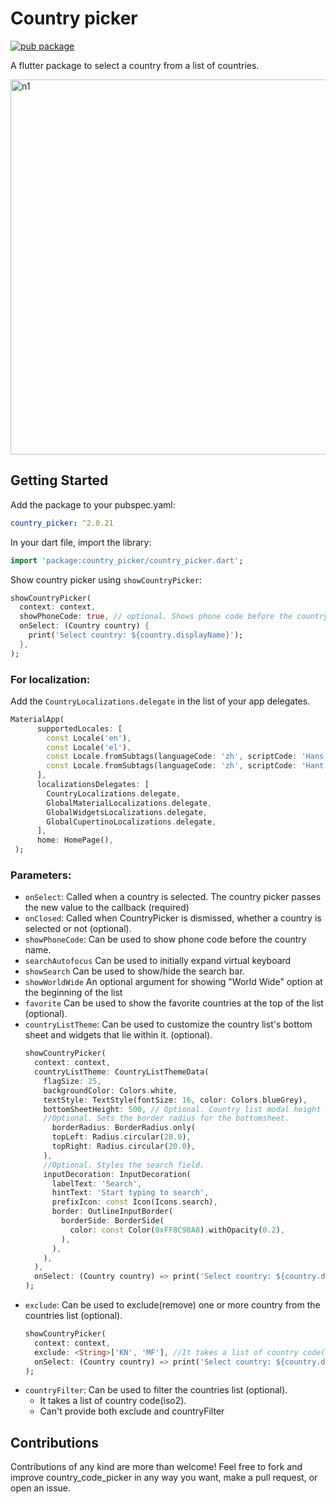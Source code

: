 # Country picker

[![pub package](https://img.shields.io/pub/v/country_picker.svg)](https://pub.dev/packages/country_picker)

A flutter package to select a country from a list of countries. 

<img height="600" alt="n1" src="https://raw.githubusercontent.com/Daniel-Ioannou/flutter_country_picker/master/assets/ReadMe%20Screenshot.png">

## Getting Started

 Add the package to your pubspec.yaml:

 ```yaml
 country_picker: ^2.0.21
 ```
 
 In your dart file, import the library:

 ```Dart
 import 'package:country_picker/country_picker.dart';
 ``` 
  Show country picker using `showCountryPicker`:
```Dart
showCountryPicker(
  context: context,
  showPhoneCode: true, // optional. Shows phone code before the country name.
  onSelect: (Country country) {
    print('Select country: ${country.displayName}');
  },
);
```

### For localization: 
Add the `CountryLocalizations.delegate` in the list of your app delegates.
```Dart
MaterialApp(
      supportedLocales: [
        const Locale('en'),
        const Locale('el'),
        const Locale.fromSubtags(languageCode: 'zh', scriptCode: 'Hans'), // Generic Simplified Chinese 'zh_Hans'
        const Locale.fromSubtags(languageCode: 'zh', scriptCode: 'Hant'), // Generic traditional Chinese 'zh_Hant'
      ],
      localizationsDelegates: [
        CountryLocalizations.delegate,
        GlobalMaterialLocalizations.delegate,
        GlobalWidgetsLocalizations.delegate,
        GlobalCupertinoLocalizations.delegate,
      ],
      home: HomePage(),
 );
```

### Parameters:
* `onSelect`: Called when a country is selected. The country picker passes the new value to the callback (required)
* `onClosed`: Called when CountryPicker is dismissed, whether a country is selected or not (optional).
* `showPhoneCode`: Can be used to show phone code before the country name.
* `searchAutofocus` Can be used to initially expand virtual keyboard
* `showSearch` Can be used to show/hide the search bar.
* `showWorldWide` An optional argument for showing "World Wide" option at the beginning of the list
* `favorite` Can be used to show the favorite countries at the top of the list (optional).
* `countryListTheme`: Can be used to customize the country list's bottom sheet and widgets that lie within it. (optional). 
  ```Dart
  showCountryPicker(
    context: context,
    countryListTheme: CountryListThemeData(
      flagSize: 25,
      backgroundColor: Colors.white,
      textStyle: TextStyle(fontSize: 16, color: Colors.blueGrey),
      bottomSheetHeight: 500, // Optional. Country list modal height
      //Optional. Sets the border radius for the bottomsheet.
        borderRadius: BorderRadius.only(
        topLeft: Radius.circular(20.0),
        topRight: Radius.circular(20.0),
      ),
      //Optional. Styles the search field.
      inputDecoration: InputDecoration(
        labelText: 'Search',
        hintText: 'Start typing to search',
        prefixIcon: const Icon(Icons.search),
        border: OutlineInputBorder(
          borderSide: BorderSide(
            color: const Color(0xFF8C98A8).withOpacity(0.2),
          ),
        ),
      ),
    ),
    onSelect: (Country country) => print('Select country: ${country.displayName}'),
  );
  ```
* `exclude`: Can be used to exclude(remove) one or more country from the countries list (optional). 
  ```Dart
  showCountryPicker(
    context: context,
    exclude: <String>['KN', 'MF'], //It takes a list of country code(iso2).
    onSelect: (Country country) => print('Select country: ${country.displayName}'),
  );
  ```
* `countryFilter`: Can be used to filter the countries list (optional). 
  - It takes a list of country code(iso2). 
  - Can't provide both exclude and countryFilter


## Contributions
Contributions of any kind are more than welcome! Feel free to fork and improve country_code_picker in any way you want, make a pull request, or open an issue.
